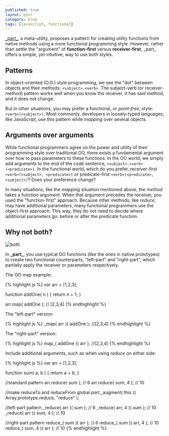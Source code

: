 ```yaml
---
published: true
layout: post
category: blog
tags: [javascript, functional]
---
```


[\_part\_](https://github.com/AutoSponge/_part_), a meta-utility, proposes a pattern
for creating utility functions from native methods using a more functional programming style.
However, rather than settle the "argument" of __function-first__ versus __receiver-first__,
\_part\_ offers a simple, yet intuitive, way to use both styles.

## Patterns

In object-oriented (O.O.) style programming, we see the "dot" between objects and
their methods: `<subject>.<verb>`.  The subject-verb (or receiver-method) pattern
works well when you know the receiver, it has said method, and it does not change.

But in other situations, you may prefer a functional, or _point-free_, style: `<verb>(<subject>)`.
Most commonly, developers in loosely-typed languages, like JavaScript, use this pattern while
_mapping_ over several objects.

## Arguments over arguments

While functional programmers agree on the power and utility of their programming style
over traditional OO, there exists a fundamental argument over how to pass parameters
to these functions.  In the OO world, we simply add arguments to the end of the
code sentence, `<subject>.<verb>(<predicate>)`.  In the functional world, which do
you prefer, receiver-first `<verb>(<subject>, <predicate>)` or predicate-first
`<verb>(<predicate>, <subject>)`?  Does your preference change?

In many situations, like the _mapping_ situation mentioned above, the _method_ takes
a function argument.  When that argument precedes the receiver, you used the
"function-first" approach.  Because other methods, like _reduce_, may have additional
parameters, many functional programmers use the object-first approach.  This way,
they do not need to decide where additional parameters go: before or after the
predicate function.

## Why not both?

![both](http://s2.quickmeme.com/img/69/69293d206d09232b86b38a916141ab92e7a0715af57c398230dff9f355b2e189.jpg)

In __\_part\___, you use typical OO functions (like the ones in native prototypes) to
create two functional counterparts, "left-part" and "right-part", which partially apply the receiver
or parameters respectively.

The OO map example:

{% highlight js %}
var arr = [1,2,3];

function addOne( n ) {
  return n + 1;
}

arr.map( addOne ); // [2,3,4]
{% endhighlight %}

The "left-part" version:

{% highlight js %}
_map( arr )( addOne ); //[2,3,4]
{% endhighlight %}

The "right-part" version:

{% highlight js %}
map_( addOne )( arr ); //[2,3,4]
{% endhighlight %}

Include additional arguments, such as when using _reduce_ on either side:

{% highlight js %}
var arr = [1,2,3];

function sum( a, b ) {
  return a + b;
}

//standard pattern
arr.reduce( sum );    // 6
arr.reduce( sum, 4 ); // 10

//make reduceTo and reduceFrom global
_part_._augment( this )( Array.prototype.reduce, "reduce" );

//left-part pattern
_reduce( arr )( sum );     // 6
_reduce( arr, 4 )( sum );  // 10
_reduce( arr )( sum, 4 );  // 10

//right-part pattern
reduce_( sum )( arr );    // 6
reduce_( sum )( arr, 4 ); // 10
reduce_( sum, 4 )( arr ); // 10
{% endhighlight %}
